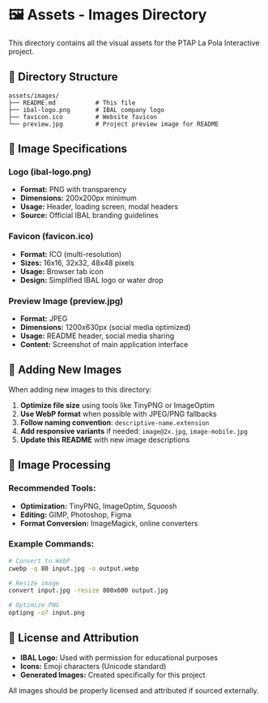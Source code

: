 # 🖼️ Assets - Images Directory

This directory contains all the visual assets for the PTAP La Pola Interactive project.

## 📁 Directory Structure

```
assets/images/
├── README.md           # This file
├── ibal-logo.png       # IBAL company logo
├── favicon.ico         # Website favicon
└── preview.jpg         # Project preview image for README
```

## 🎨 Image Specifications

### **Logo (ibal-logo.png)**
- **Format:** PNG with transparency
- **Dimensions:** 200x200px minimum
- **Usage:** Header, loading screen, modal headers
- **Source:** Official IBAL branding guidelines

### **Favicon (favicon.ico)**
- **Format:** ICO (multi-resolution)
- **Sizes:** 16x16, 32x32, 48x48 pixels
- **Usage:** Browser tab icon
- **Design:** Simplified IBAL logo or water drop

### **Preview Image (preview.jpg)**
- **Format:** JPEG
- **Dimensions:** 1200x630px (social media optimized)
- **Usage:** README header, social media sharing
- **Content:** Screenshot of main application interface

## 📝 Adding New Images

When adding new images to this directory:

1. **Optimize file size** using tools like TinyPNG or ImageOptim
2. **Use WebP format** when possible with JPEG/PNG fallbacks
3. **Follow naming convention**: `descriptive-name.extension`
4. **Add responsive variants** if needed: `image@2x.jpg`, `image-mobile.jpg`
5. **Update this README** with new image descriptions

## 🔧 Image Processing

### Recommended Tools:
- **Optimization:** TinyPNG, ImageOptim, Squoosh
- **Editing:** GIMP, Photoshop, Figma
- **Format Conversion:** ImageMagick, online converters

### Example Commands:
```bash
# Convert to WebP
cwebp -q 80 input.jpg -o output.webp

# Resize image
convert input.jpg -resize 800x600 output.jpg

# Optimize PNG
optipng -o7 input.png
```

## 📜 License and Attribution

- **IBAL Logo:** Used with permission for educational purposes
- **Icons:** Emoji characters (Unicode standard)
- **Generated Images:** Created specifically for this project

All images should be properly licensed and attributed if sourced externally.